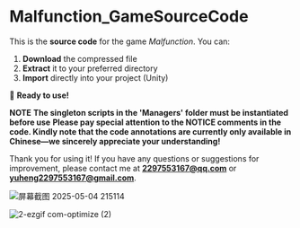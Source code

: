 # Malfunction_GameSourceCode

This is the **source code** for the game *Malfunction*. You can:
1. **Download** the compressed file
2. **Extract** it to your preferred directory
3. **Import** directly into your project (Unity)  

🚀 **Ready to use!**  

**NOTE**
**The singleton scripts in the 'Managers' folder must be instantiated before use**
**Please pay special attention to the NOTICE comments in the code. Kindly note that the code annotations are currently only available in Chinese—we sincerely appreciate your understanding!**

Thank you for using it! If you have any questions or suggestions for improvement, please contact me at **2297553167@qq.com** or **yuheng2297553167@gmail.com**.

![屏幕截图 2025-05-04 215114](https://github.com/user-attachments/assets/52424a1c-4f5d-4510-8d0d-33f3e79cc94a)

![2-ezgif com-optimize (2)](https://github.com/user-attachments/assets/146c0962-3673-4876-8fae-8adc2ddf33bb)
